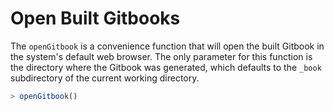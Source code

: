 


# Open Built Gitbooks

The `openGitbook` is a convenience function that will open the built Gitbook in the system's default web browser. The only parameter for this function is the directory where the Gitbook was generated, which defaults to the `_book` subdirectory of the current working directory.


```r
> openGitbook()
```

